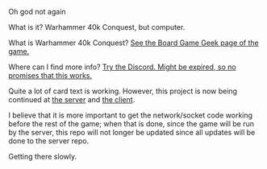 ﻿Oh
god
not
again

What is it? Warhammer 40k Conquest,
but computer.

What is Warhammer 40k Conquest? 
[See the Board Game Geek page
of the game.](
https://boardgamegeek.com/boardgame/156776/warhammer-40000-conquest
)

Where can I find more info?
[Try the Discord. Might be expired,
so no promises that this works.](
https://discord.gg/brCMhRbNTS
)

Quite a lot of card text is working. However, this project is now
being continued at [the server](https://github.com/C-C-Coalback/Conquest-LCG-server) and
[the client](https://github.com/C-C-Coalback/Conquest-LCG-server).

I believe that it is more important to get the network/socket code working
before the rest of the game; when that is done, since the game will be run by
the server, this repo will not longer be updated since all updates will be
done to the server repo.

Getting there slowly.
